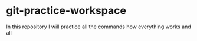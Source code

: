 # git-practice-workspace
In this repository I will practice all the commands how everything works and all
